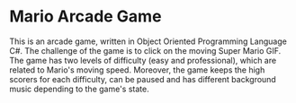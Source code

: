 # Mario Arcade Game
This is an arcade game, written in Object Oriented Programming Language C#. 
The challenge of the game is to click on the moving Super Mario GIF. 
The game has two levels of difficulty (easy and professional), which are related to Mario's moving speed.
Moreover, the game keeps the high scorers for each difficulty, can be paused and has different background music depending to the game's state.   
